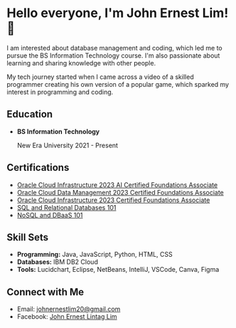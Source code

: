 # Hello everyone, I'm John Ernest Lim! 👋

I am interested about database management and coding, which led me to pursue the BS Information Technology course. I'm also passionate about learning and sharing knowledge with other people. 

My tech journey started when I came across a video of a skilled programmer creating his own version of a popular game, which sparked my interest in programming and coding.

## Education

- **BS Information Technology**

  New Era University
  2021 - Present

## Certifications

- [Oracle Cloud Infrastructure 2023 AI Certified Foundations Associate](https://catalog-education.oracle.com/pls/certview/sharebadge?id=1971C391843DB62AF00158E4E50B790D343847F2D836D38A142D1B143779C138)
- [Oracle Cloud Data Management 2023 Certified Foundations Associate](https://catalog-education.oracle.com/pls/certview/sharebadge?id=FEA8FEEBF858787015A25B5027FC91B6C2EA8E809492B2A3317C1D5B3735EB23)
- [Oracle Cloud Infrastructure 2023 Certified Foundations Associate](https://catalog-education.oracle.com/pls/certview/sharebadge?id=4054485013AABBFBEB11C27EDD1EB37D546AC5852AB4707C2C481B818167E65E)
- [SQL and Relational Databases 101](https://courses.cognitiveclass.ai/certificates/c51b1dba95bf4115a266da2dfe076054)
- [NoSQL and DBaaS 101](https://courses.cognitiveclass.ai/certificates/87d7dc95128f4a2280fa69c8bc779df8)

## Skill Sets

- **Programming:** Java, JavaScript, Python, HTML, CSS
- **Databases:** IBM DB2 Cloud
- **Tools:** Lucidchart, Eclipse, NetBeans, IntelliJ, VSCode, Canva, Figma

## Connect with Me

- Email: [johnernestlim20@gmail.com](mailto:johnernestlim20@gmail.com)
- Facebook: [John Ernest Lintag Lim](https://www.facebook.com/johnernest.lintag?mibextid=ZbWKwL)

<!--
**JohnErnestLim/JohnErnestLim** is a ✨ _special_ ✨ repository because its `README.md` (this file) appears on your GitHub profile.

Here are some ideas to get you started:

- 🔭 I’m currently working on ...
- 🌱 I’m currently learning ...
- 👯 I’m looking to collaborate on ...
- 🤔 I’m looking for help with ...
- 💬 Ask me about ...
- 📫 How to reach me: ...
- 😄 Pronouns: ...
- ⚡ Fun fact: ...
-->
